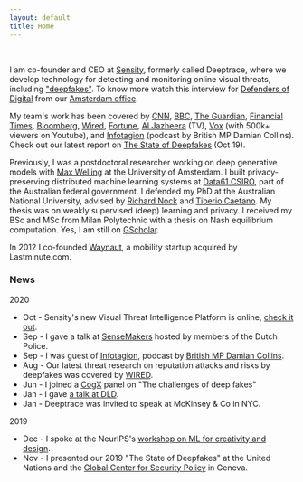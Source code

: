 ```yaml
---
layout: default
title: Home
---
```


<br>

I am co-founder and CEO at [Sensity](https://www.sensity.ai), formerly called Deeptrace, where we develop technology for detecting and monitoring online visual threats, including ["deepfakes"](https://en.wikipedia.org/wiki/Deepfake). To know more watch this interview for [Defenders of Digital](https://www.youtube.com/watch?v=EBBMT_DvjqI) from our [Amsterdam office](https://storage.googleapis.com/tq-site-assets/general/featured-image-tq-building.jpg).

My team's work has been covered by [CNN](https://edition.cnn.com/2019/10/07/tech/deepfake-videos-increase/index.html), [BBC](https://www.bbc.com/news/technology-49961089), [The Guardian](https://www.theguardian.com/technology/2020/jan/13/what-are-deepfakes-and-how-can-you-spot-them), [Financial Times](https://www.ft.com/content/4183b400-f960-11e9-98fd-4d6c20050229), [Bloomberg](https://www.bloombergquint.com/technology/how-deepfakes-make-disinformation-more-real-than-ever-quicktake), [Wired](https://www.wired.co.uk/article/deepfakes-porn), [Fortune](https://fortune.com/2019/10/07/porn-to-scams-deepfakes-big-racket-unnerving-business-leaders-and-lawmakers/), [Al Jazheera](https://www.aljazeera.com/programmes/listeningpost/2019/12/politics-porn-toxic-world-deepfake-191215101055666.html) (TV), [Vox](https://www.youtube.com/watch?v=hHHCrf2-x6w) (with 500k+ viewers on Youtube), and [Infotagion](https://infotagion.com/podcast/episode-33-nina-schick-and-giorgio-patrini/) (podcast by British MP Damian Collins). Check out our latest report on [The State of Deepfakes](https://www.deeptracelabs.com/resources) (Oct 19).

Previously, I was a postdoctoral researcher working on deep generative models with [Max Welling](https://staff.fnwi.uva.nl/m.welling/) at the University of Amsterdam. I built privacy-preserving distributed machine learning systems at [Data61 CSIRO](http://www.data61.csiro.au), part of the Australian federal government.
I defended my PhD at the Australian National University, advised by
[Richard Nock](http://users.cecs.anu.edu.au/~rnock/) and
[Tiberio Caetano](http://www.tiberiocaetano.com). My thesis was on weakly supervised (deep) learning and privacy. I received my BSc and MSc from Milan Polytechnic with a thesis on Nash equilibrium computation. Yes, I am still on [GScholar](https://scholar.google.nl/citations?user=OilV7WMAAAAJ&hl=en).

In 2012 I co-founded [Waynaut](https://www.forbes.com/sites/alisoncoleman/2015/01/11/how-an-entrepreneurs-college-commute-inspired-an-italian-one-click-travel-start-up), a mobility startup acquired by Lastminute.com.


### News

2020
- Oct - Sensity's new Visual Threat Intelligence Platform is online, [check it out](https://platform.sensity.ai).
- Sep - I gave a talk at [SenseMakers](https://www.meetup.com/nl-NL/sensemakersams/events/xgqtlrybcmbvb/) hosted by members of the Dutch Police.
- Sep - I was guest of [Infotagion](https://infotagion.com/podcast/episode-33-nina-schick-and-giorgio-patrini/), podcast by [British MP Damian Collins](https://en.wikipedia.org/wiki/Damian_Collins).
- Aug - Our latest threat research on reputation attacks and risks by deepfakes was covered by [WIRED](https://www.wired.com/story/porn-sites-still-wont-take-down-non-consensual-deepfakes/).
- Jun - I joined a [CogX](https://www.youtube.com/watch?v=F04bZT9HJVc&feature=youtu.be) panel on "The challenges of deep fakes"
- Jan - I gave [a talk at DLD](https://www.youtube.com/watch?v=ZHwPmx4ZrHI).
- Jan - Deeptrace was invited to speak at McKinsey & Co in NYC.

2019
- Dec - I spoke at the NeurIPS's [workshop on ML for creativity and design](https://slideslive.com/38923633/deepfakes-commodification-consequences-and-countermeasures).
- Nov - I presented our 2019 "The State of Deepfakes" at the United Nations and the [Global Center for Security Policy](https://www.youtube.com/watch?v=L0yui2pQkE8) in Geneva.
